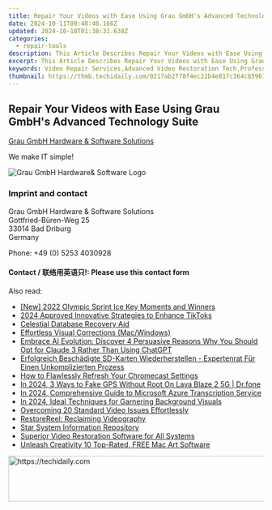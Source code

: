 ```yaml
---
title: Repair Your Videos with Ease Using Grau GmbH's Advanced Technology Suite
date: 2024-10-11T09:48:40.166Z
updated: 2024-10-18T01:38:31.638Z
categories:
  - repair-tools
description: This Article Describes Repair Your Videos with Ease Using Grau GmbH's Advanced Technology Suite
excerpt: This Article Describes Repair Your Videos with Ease Using Grau GmbH's Advanced Technology Suite
keywords: Video Repair Services,Advanced Video Restoration Tech,Professional Video Repair Software,High-Quality Video Restoration,Video Recovery Solutions,Digital Video Repair Tools,HD Video Restoration Services
thumbnail: https://thmb.techidaily.com/0217ab2f78f4ec22b4e817c364c8596747881cd4ccd50e41e8a2b78b87f09590.jpg
---
```


## Repair Your Videos with Ease Using Grau GmbH's Advanced Technology Suite

[Grau GmbH Hardware & Software Solutions](https://main.grauonline.de/)

We make IT simple!

![Grau GmbH Hardware& Software Logo](https://main.grauonline.de/wp-content/uploads/2021/05/output-onlinepngtools.png)

### Imprint and contact

 Grau GmbH Hardware & Software Solutions  
 Gottfried-Büren-Weg 25  
 33014 Bad Driburg  
 Germany

Phone: +49 (0) 5253 4030928

#### Contact / 联络用英语只!: Please use this contact form

<ins class="adsbygoogle"
     style="display:block"
     data-ad-format="autorelaxed"
     data-ad-client="ca-pub-7571918770474297"
     data-ad-slot="1223367746"></ins>

<ins class="adsbygoogle"
     style="display:block"
     data-ad-client="ca-pub-7571918770474297"
     data-ad-slot="8358498916"
     data-ad-format="auto"
     data-full-width-responsive="true"></ins>

<span class="atpl-alsoreadstyle">Also read:</span>
<div><ul>
<li><a href="https://extra-information.techidaily.com/new-2022-olympic-sprint-ice-key-moments-and-winners/"><u>[New] 2022 Olympic Sprint Ice Key Moments and Winners</u></a></li>
<li><a href="https://some-techniques.techidaily.com/2024-approved-innovative-strategies-to-enhance-tiktoks/"><u>2024 Approved Innovative Strategies to Enhance TikToks</u></a></li>
<li><a href="https://data-wizards.techidaily.com/celestial-database-recovery-aid/"><u>Celestial Database Recovery Aid</u></a></li>
<li><a href="https://data-wizards.techidaily.com/effortless-visual-corrections-macwindows/"><u>Effortless Visual Corrections (Mac/Windows)</u></a></li>
<li><a href="https://tech-revival.techidaily.com/embrace-ai-evolution-discover-4-persuasive-reasons-why-you-should-opt-for-claude-3-rather-than-using-chatgpt/"><u>Embrace AI Evolution: Discover 4 Persuasive Reasons Why You Should Opt for Claude 3 Rather Than Using ChatGPT</u></a></li>
<li><a href="https://win-top.techidaily.com/erfolgreich-beschadigte-sd-karten-wiederherstellen-expertenrat-fur-einen-unkomplizierten-prozess/"><u>Erfolgreich Beschädigte SD-Karten Wiederherstellen - Expertenrat Für Einen Unkomplizierten Prozess</u></a></li>
<li><a href="https://technical-tips.techidaily.com/how-to-flawlessly-refresh-your-chromecast-settings/"><u>How to Flawlessly Refresh Your Chromecast Settings</u></a></li>
<li><a href="https://fake-location.techidaily.com/in-2024-3-ways-to-fake-gps-without-root-on-lava-blaze-2-5g-drfone-by-drfone-virtual-android/"><u>In 2024, 3 Ways to Fake GPS Without Root On Lava Blaze 2 5G | Dr.fone</u></a></li>
<li><a href="https://extra-tips.techidaily.com/in-2024-comprehensive-guide-to-microsoft-azure-transcription-service/"><u>In 2024, Comprehensive Guide to Microsoft Azure Transcription Service</u></a></li>
<li><a href="https://some-knowledge.techidaily.com/in-2024-ideal-techniques-for-garnering-background-visuals/"><u>In 2024, Ideal Techniques for Garnering Background Visuals</u></a></li>
<li><a href="https://data-wizards.techidaily.com/overcoming-20-standard-video-issues-effortlessly/"><u>Overcoming 20 Standard Video Issues Effortlessly</u></a></li>
<li><a href="https://data-wizards.techidaily.com/restorereel-reclaiming-videography/"><u>RestoreReel: Reclaiming Videography</u></a></li>
<li><a href="https://data-wizards.techidaily.com/star-system-information-repository/"><u>Star System Information Repository</u></a></li>
<li><a href="https://data-wizards.techidaily.com/superior-video-restoration-software-for-all-systems/"><u>Superior Video Restoration Software for All Systems</u></a></li>
<li><a href="https://extra-resources.techidaily.com/unleash-creativity-10-top-rated-free-mac-art-software/"><u>Unleash Creativity 10 Top-Rated, FREE Mac Art Software</u></a></li>
</ul></div>

<!-- affiliate ads begin -->
<a href="https://appsumo.8odi.net/c/5597632/2123740/7443" target="_top" id="2123740">
  <img src="//a.impactradius-go.com/display-ad/7443-2123740" border="0" alt="https://techidaily.com" width="728" height="90"/>
</a>
<img height="0" width="0" src="https://appsumo.8odi.net/i/5597632/2123740/7443" style="position:absolute;visibility:hidden;" border="0" />
<!-- affiliate ads end -->

